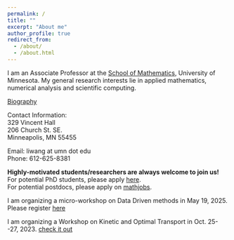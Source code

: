 ```yaml
---
permalink: /
title: ""
excerpt: "About me"
author_profile: true
redirect_from: 
  - /about/
  - /about.html
---
```



I am an Associate Professor at the [School of Mathematics](https://cse.umn.edu/math), University of Minnesota. My general research interests lie in applied mathematics, numerical analysis and scientific computing.

[Biography](https://liwang-umn.github.io/math/bio/)

Contact Information:  
329 Vincent Hall  
206 Church St. SE.  
Minneapolis, MN 55455

Email: liwang at umn dot edu  
Phone: 612-625-8381



**Highly-motivated students/researchers are always welcome to join us!**         
For potential PhD students, please apply [here](https://cse.umn.edu/math/phd-program).   
For potential postdocs, please apply on [mathjobs](https://www.mathjobs.org/jobs/list/25118).



I am organizing a micro-workshop on Data Driven methods in May 19, 2025. Please register [here](https://cse.umn.edu/math/events/micro-workshop-data-driven-approaches-physical-models)

I am organizing a Workshop on Kinetic and Optimal Transport in Oct. 25--27, 2023. [check it out](https://cse.umn.edu/math/events/new-trends-kinetic-and-optimal-transport)
